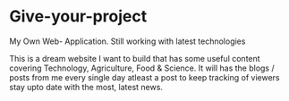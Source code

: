 # Give-your-project
My Own Web- Application. Still working with latest technologies



This is a dream website I want to build that has some useful content covering Technology, Agriculture, Food & Science. It will has the blogs / posts from me every single day atleast a post to keep tracking of viewers stay upto date with the most, latest news.
